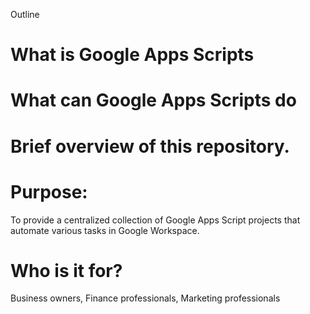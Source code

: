 Outline
# What is Google Apps Scripts

# What can Google Apps Scripts do

# Brief overview of this repository.

# Purpose: 
To provide a centralized collection of Google Apps Script projects that automate various tasks in Google Workspace.

# Who is it for? 
Business owners, Finance professionals, Marketing professionals 
